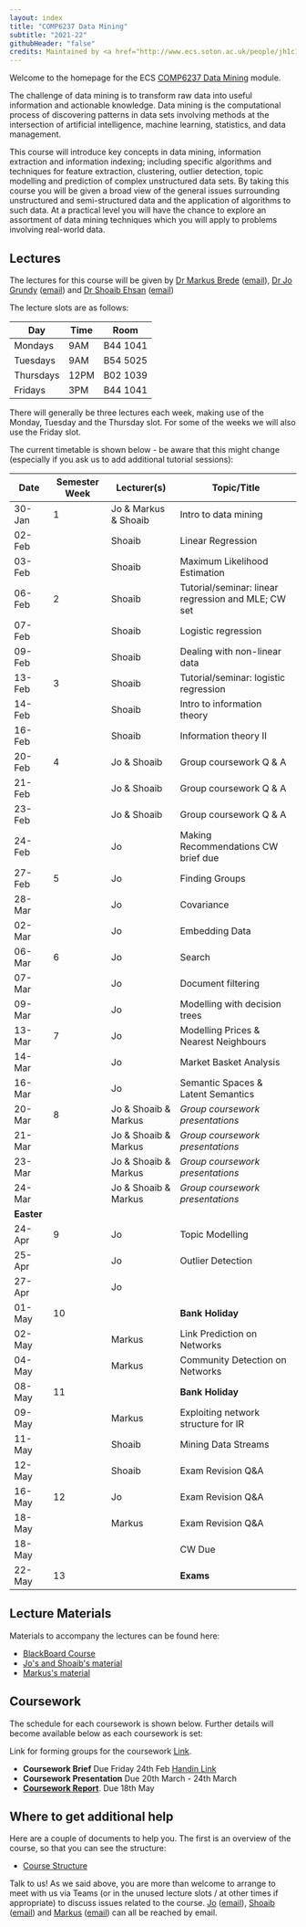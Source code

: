 ```yaml
---
layout: index
title: "COMP6237 Data Mining"
subtitle: "2021-22"
githubHeader: "false"
credits: Maintained by <a href="http://www.ecs.soton.ac.uk/people/jh1c18">Dr Jo Grundy</a>.
---
```


Welcome to the homepage for the ECS [COMP6237 Data Mining](https://secure.ecs.soton.ac.uk/module/COMP6237) module.

The challenge of data mining is to transform raw data into useful information and actionable knowledge. Data mining is the computational process of discovering patterns in data sets involving methods at the intersection of artificial intelligence, machine learning, statistics, and data management. 

This course will introduce key concepts in data mining, information extraction and information indexing; including specific algorithms and techniques for feature extraction, clustering, outlier detection, topic modelling and prediction of complex unstructured data sets. By taking this course you will be given a broad view of the general issues surrounding unstructured and semi-structured data and the application of algorithms to such data. At a practical level you will have the chance to explore an assortment of data mining techniques which you will apply to problems involving real-world data. 

## Lectures
The lectures for this course will be given by <a href="http://www.ecs.soton.ac.uk/people/mb8">Dr Markus Brede</a> ([email](mailto:mb8@ecs.soton.ac.uk)), <a href="http://www.ecs.soton.ac.uk/people/jh1c18">Dr Jo Grundy</a> ([email](mailto:j.grundy@soton.ac.uk)) and <a href="http://www.ecs.soton.ac.uk/people/se3e22">Dr Shoaib Ehsan</a>  ([email](mailto:s.ehsan@soton.ac.uk))

The lecture slots are as follows: 

Day        | Time | Room   
-----------|------|---------------
Mondays    | 9AM	| B44 1041
Tuesdays   | 9AM  | B54 5025
Thursdays	 | 12PM	| B02 1039
Fridays	   | 3PM	| B44 1041

There will generally be three lectures each week, making use of the Monday, Tuesday and the Thursday slot. For some of the weeks we will also use the Friday slot. 

The current timetable is shown below - be aware that this might change (especially if you ask us to add additional tutorial sessions):

| Date       | Semester Week | Lecturer(s)          | Topic/Title                                           | 
|------------|---------------|----------------------|-------------------------------------------------------| 
| 30-Jan     | 1             | Jo & Markus & Shoaib | Intro to data mining                                  | 
| 02-Feb     |               | Shoaib               | Linear Regression                                     |
| 03-Feb     |               | Shoaib               | Maximum Likelihood Estimation                         | 
| 06-Feb     | 2             | Shoaib               | Tutorial/seminar: linear regression and MLE; CW set   | 
| 07-Feb     |               | Shoaib               | Logistic regression                                   |
| 09-Feb     |               | Shoaib               | Dealing with non-linear data                          |
| 13-Feb     | 3             | Shoaib               | Tutorial/seminar: logistic regression                 |
| 14-Feb     |               | Shoaib               | Intro to information theory                           |
| 16-Feb     |               | Shoaib               | Information theory   II                               |
| 20-Feb     | 4             | Jo & Shoaib          | Group coursework Q & A                                |
| 21-Feb     |               | Jo & Shoaib          | Group coursework Q & A                                |
| 23-Feb     |               | Jo & Shoaib          | Group coursework Q & A                                | 
| 24-Feb     |               | Jo                   | Making Recommendations                   CW brief due | 
| 27-Feb     | 5             | Jo                   | Finding Groups                                        |
| 28-Mar     |               | Jo                   | Covariance                                            |      
| 02-Mar     |               | Jo                   | Embedding Data                                        |
| 06-Mar     | 6             | Jo                   | Search                                                |
| 07-Mar     |               | Jo                   | Document filtering                                    |
| 09-Mar     |               | Jo                   | Modelling with decision trees                         |
| 13-Mar     | 7             | Jo                   | Modelling Prices & Nearest Neighbours                 | 
| 14-Mar     |               | Jo                   | Market Basket Analysis                                |
| 16-Mar     |               | Jo                   | Semantic Spaces & Latent Semantics                    | 
| 20-Mar     | 8             | Jo & Shoaib & Markus | _Group coursework presentations_                      | 
| 21-Mar     |               | Jo & Shoaib & Markus | _Group coursework presentations_                      | 
| 23-Mar     |               | Jo & Shoaib & Markus | _Group coursework presentations_                      |
| 24-Mar     |               | Jo & Shoaib & Markus | _Group coursework presentations_                      | 
| **Easter** |               |                      |                                                       | 
| 24-Apr     | 9             | Jo                   | Topic Modelling                                       |
| 25-Apr     |               | Jo                   | Outlier Detection                                     |
| 27-Apr     |               | Jo                   |                                                       |
| 01-May     | 10            |                      | **Bank Holiday**                                      |
| 02-May     |               | Markus               | Link Prediction on Networks                           |
| 04-May     |               | Markus               | Community Detection on Networks                       | 
| 08-May     | 11            |                      | **Bank Holiday**                                      |
| 09-May     |               | Markus               | Exploiting network structure for IR                   |
| 11-May     |               | Shoaib               | Mining Data Streams                                   |  
| 12-May     |               | Shoaib               | Exam Revision Q&A                                     | 
| 16-May     | 12            | Jo                   | Exam Revision Q&A                                     | 
| 18-May     |               | Markus               | Exam Revision Q&A                                     |
| 18-May     |               |                      | CW Due                                                | 
| 22-May     | 13            |                      | **Exams**                                             |



## Lecture Materials
Materials to accompany the lectures can be found here:
* [BlackBoard Course](https://blackboard.soton.ac.uk/)
* [Jo's and Shoaib's material](jon.html)
* [Markus's material](http://users.ecs.soton.ac.uk/mb8/stats/datamining.html)

## Coursework
The schedule for each coursework is shown below. Further details will become available below as each coursework is set:

Link for forming groups for the coursework [Link](https://secure.ecs.soton.ac.uk/student/wiki/w/COMP6237-2022-classlist).
* **Coursework Brief** Due Friday 24th Feb [Handin Link](https://handin.ecs.soton.ac.uk/handin/2223/COMP6237/2/)
* **Coursework Presentation** Due 20th March - 24th March 
* **[Coursework Report](https://comp6237.ecs.soton.ac.uk/cw/coursework1.html)**. Due 18th May

## Where to get additional help
Here are a couple of documents to help you. The first is an overview of the course, so that you can see the structure: 
* [Course Structure](./lectures/pdf/COMP6237KO.pdf)

Talk to us! As we said above, you are more than welcome to arrange to meet with us via Teams (or in the unused lecture slots / at other times if appropriate) to discuss issues related to the course. <a href="http://www.ecs.soton.ac.uk/people/jh1c18">Jo</a> ([email](mailto:jo.grundy@soton.ac.uk)),  <a href="http://www.ecs.soton.ac.uk/people/se3e22">Shoaib</a> ([email](mailto:se3e22@ecs.soton.ac.uk)) and <a href="http://www.ecs.soton.ac.uk/people/mb8">Markus</a> ([email](mailto:mb8@ecs.soton.ac.uk)) can all be reached by email.
<!---or by coming to find us in our offices (32/4053 for Jo & 32/4033 for Markus). --->

<!---For further practical help, you can also talk with the PhD students, who run the help desk in the Zepler lab.--->
